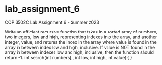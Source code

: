 # lab_assignment_6
COP 3502C Lab Assignment 6 - Summer 2023

Write an efficient recursive function that takes in a sorted array of numbers, two integers, low and high,
representing indexes into the array, and another integer, value, and returns the index in the array where
value is found in the array in between index low and high, inclusive. If value is NOT found in the array in
between indexes low and high, inclusive, then the function should return -1.
int search(int numbers[], int low, int high, int value) {
}
